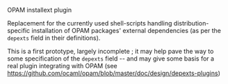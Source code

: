 OPAM installext plugin

Replacement for the currently used shell-scripts handling distribution-specific
installation of OPAM packages' external dependencies (as per the `depexts` field
in their definitions).

This is a first prototype, largely incomplete ; it may help pave the way to some
specification of the `depexts` field -- and may give some basis for a real
plugin integrating with OPAM (see
https://github.com/ocaml/opam/blob/master/doc/design/depexts-plugins)
